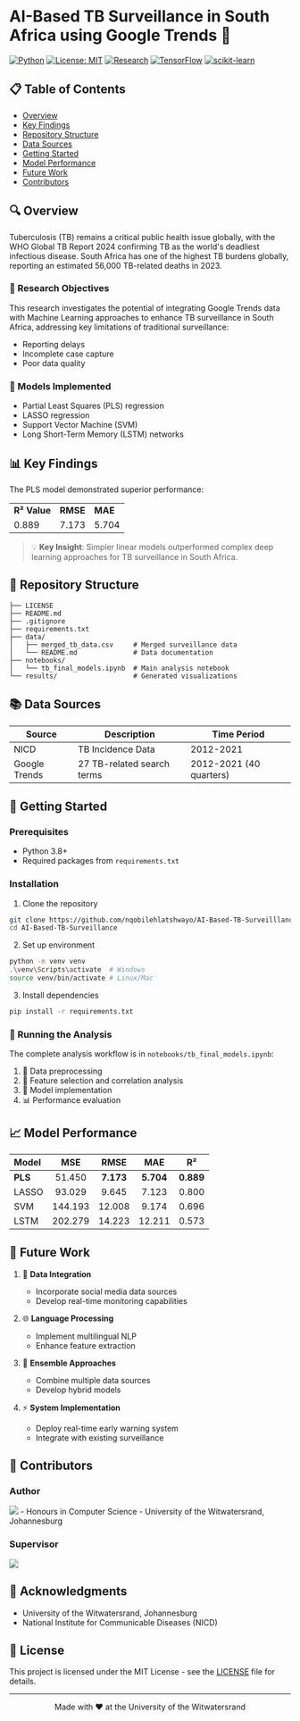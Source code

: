 # AI-Based TB Surveillance in South Africa using Google Trends 🔬

[![Python](https://img.shields.io/badge/Python-3.8+-blue.svg)](https://www.python.org/downloads/)
[![License: MIT](https://img.shields.io/badge/License-MIT-yellow.svg)](https://opensource.org/licenses/MIT)
[![Research](https://img.shields.io/badge/Research-Honours-purple.svg)](https://www.wits.ac.za/)
[![TensorFlow](https://img.shields.io/badge/TensorFlow-2.13.0-orange.svg)](https://tensorflow.org)
[![scikit-learn](https://img.shields.io/badge/scikit--learn-1.2.2-red.svg)](https://scikit-learn.org)

## 📋 Table of Contents
- [Overview](#overview)
- [Key Findings](#key-findings)
- [Repository Structure](#repository-structure)
- [Data Sources](#data-sources)
- [Getting Started](#getting-started)
- [Model Performance](#model-performance)
- [Future Work](#future-work)
- [Contributors](#contributors)

## 🔍 Overview

Tuberculosis (TB) remains a critical public health issue globally, with the WHO Global TB Report 2024 confirming TB as the world's deadliest infectious disease. South Africa has one of the highest TB burdens globally, reporting an estimated 56,000 TB-related deaths in 2023.

### 🎯 Research Objectives
This research investigates the potential of integrating Google Trends data with Machine Learning approaches to enhance TB surveillance in South Africa, addressing key limitations of traditional surveillance:
- Reporting delays
- Incomplete case capture
- Poor data quality

### 🤖 Models Implemented
- Partial Least Squares (PLS) regression
- LASSO regression
- Support Vector Machine (SVM)
- Long Short-Term Memory (LSTM) networks

## 📊 Key Findings

The PLS model demonstrated superior performance:

<table>
  <tr>
    <td><b>R² Value</b></td>
    <td><b>RMSE</b></td>
    <td><b>MAE</b></td>
  </tr>
  <tr>
    <td>0.889</td>
    <td>7.173</td>
    <td>5.704</td>
  </tr>
</table>

> 💡 **Key Insight**: Simpler linear models outperformed complex deep learning approaches for TB surveillance in South Africa.

## 📁 Repository Structure
```
├── LICENSE
├── README.md
├── .gitignore
├── requirements.txt
├── data/
│   ├── merged_tb_data.csv     # Merged surveillance data
│   └── README.md              # Data documentation
├── notebooks/
│   └── tb_final_models.ipynb  # Main analysis notebook
└── results/                   # Generated visualizations
```

## 📚 Data Sources

| Source | Description | Time Period |
|--------|-------------|-------------|
| NICD | TB Incidence Data | 2012-2021 |
| Google Trends | 27 TB-related search terms | 2012-2021 (40 quarters) |

## 🚀 Getting Started

### Prerequisites
- Python 3.8+
- Required packages from `requirements.txt`

### Installation

1. Clone the repository
```bash
git clone https://github.com/nqobilehlatshwayo/AI-Based-TB-Surveilllance.git
cd AI-Based-TB-Surveillance
```

2. Set up environment
```bash
python -m venv venv
.\venv\Scripts\activate  # Windows
source venv/bin/activate # Linux/Mac
```

3. Install dependencies
```bash
pip install -r requirements.txt
```

### 📓 Running the Analysis

The complete analysis workflow is in `notebooks/tb_final_models.ipynb`:

1. 🔧 Data preprocessing
2. 🎯 Feature selection and correlation analysis
3. 🤖 Model implementation
4. 📊 Performance evaluation

## 📈 Model Performance

| Model | MSE | RMSE | MAE | R² |
|:------|:---:|:----:|:---:|:--:|
| **PLS** | 51.450 | **7.173** | **5.704** | **0.889** |
| LASSO | 93.029 | 9.645 | 7.123 | 0.800 |
| SVM | 144.193 | 12.008 | 9.174 | 0.696 |
| LSTM | 202.279 | 14.223 | 12.211 | 0.573 |

## 🔮 Future Work

1. 📱 **Data Integration**
   - Incorporate social media data sources
   - Develop real-time monitoring capabilities

2. 🌐 **Language Processing**
   - Implement multilingual NLP
   - Enhance feature extraction

3. 🤝 **Ensemble Approaches**
   - Combine multiple data sources
   - Develop hybrid models

4. ⚡ **System Implementation**
   - Deploy real-time early warning system
   - Integrate with existing surveillance

## 👥 Contributors

### Author
<img src="https://img.shields.io/badge/Researcher-Nqobile%20Hlatshwayo-blue">
- Honours in Computer Science
- University of the Witwatersrand, Johannesburg

### Supervisor
<img src="https://img.shields.io/badge/Supervisor-Dr.%20Seun%20Olukanmi-green">

## 🙏 Acknowledgments
- University of the Witwatersrand, Johannesburg
- National Institute for Communicable Diseases (NICD)

## 📄 License
This project is licensed under the MIT License - see the [LICENSE](LICENSE) file for details.

---
<p align="center">
  Made with ❤️ at the University of the Witwatersrand
</p>
